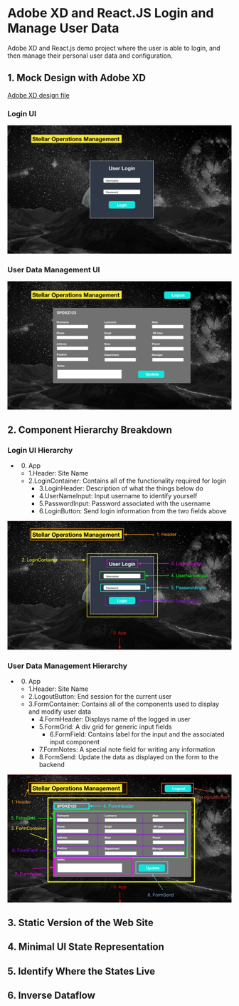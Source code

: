 # Adobe XD and React.JS Login and Manage User Data
Adobe XD and React.js demo project where the user is able to login, and then manage their personal user data and configuration.

## 1. Mock Design with Adobe XD

[Adobe XD design file](https://github.com/samniem/login-and-manage-user-data/blob/main/design/Stellar%20Operations%20Management.xd)

### Login UI
![LoginUI](https://github.com/samniem/login-and-manage-user-data/blob/main/design/design1.png)

### User Data Management UI

![UseDataManagement](https://github.com/samniem/login-and-manage-user-data/blob/main/design/design2.png)

## 2. Component Hierarchy Breakdown

### Login UI Hierarchy

- 0. App
    - 1.Header: Site Name
    - 2.LoginContainer: Contains all of the functionality required for login
        - 3.LoginHeader: Description of what the things below do
        - 4.UserNameInput: Input username to identify yourself
        - 5.PasswordInput: Password associated with the username
        - 6.LoginButton: Send login information from the two fields above

![LoginUIHierarchy](https://github.com/samniem/login-and-manage-user-data/blob/main/design/Login%20View%20Hierarchy.jpg)

### User Data Management Hierarchy

- 0. App
    - 1.Header: Site Name
    - 2.LogoutButton: End session for the current user
    - 3.FormContainer: Contains all of the components used to display and modify user data
        - 4.FormHeader: Displays name of the logged in user
        - 5.FormGrid: A div grid for generic input fields
            - 6.FormField: Contains label for the input and the associated input component
        - 7.FormNotes: A special note field for writing any information
        - 8.FormSend: Update the data as displayed on the form to the backend
    

![ManagementUIHierarchy](https://github.com/samniem/login-and-manage-user-data/blob/main/design/Management%20View%20Hierarchy.jpg)

## 3. Static Version of the Web Site

## 4. Minimal UI State Representation

## 5. Identify Where the States Live

## 6. Inverse Dataflow

